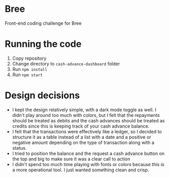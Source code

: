 # Bree
Front-end coding challenge for Bree

# Running the code
1. Copy repository
2. Change directory to `cash-advance-dashboard` folder
3. Run `npm install`
4. Run `npm start`

# Design decisions
- I kept the design relatively simple, with a dark mode toggle as well. I didn't play around too much with colors, but I felt that the repayments should be treated as debits and the cash advances should be treated as credits since this is keeping track of your cash advance balance.
- I felt that the transactions were effectively like a ledger, so I decided to structure it as a table instead of a list with a date and a positive or negative amount depending on the type of transaction along with a status.
- I tried to position the balance and the request a cash advance button on the top and big to make sure it was a clear call to action
- I didn't spend too much time playing with fonts or colors because this is a more operational tool. I just wanted something clean and crisp.